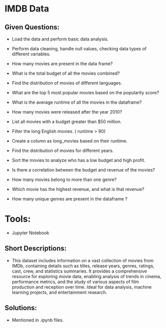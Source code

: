 # IMDB Data

## Given Questions:
- Load the data and perform basic data analysis.

- Perform data cleaning, handle null values, checking data types of different variables.

- How many movies are present in the data frame?

- What is the total budget of all the movies combined?

- Find the distribution of movies of different languages.

- What are the top 5 most popular movies based on the popularity score?

- What is the average runtime of all the movies in the dataframe?

- How many movies were released after the year 2010?

- List all movies with a budget greater than $50 million.

- Filter the long English movies. ( runtime > 90)

- Create a column as long_movies based on their runtime.

- Find the distribution of movies for different years.

- Sort the movies to analyze who has a low budget and high profit.

- Is there a correlation between the budget and revenue of the movies?

- How many movies belong to more than one genre?

- Which movie has the highest revenue, and what is that revenue?

- How many unique genres are present in the dataframe ?
 
# Tools:
- Jupyter Notebook

## Short Descriptions:
- This dataset includes information on a vast collection of movies from IMDb, containing details such as titles, release years, genres, ratings, cast, crew, and statistics summaries. It provides a comprehensive resource for exploring movie data, enabling analysis of trends in cinema, performance metrics, and the study of various aspects of film production and reception over time. Ideal for data analysis, machine learning projects, and entertainment research.

## Solutions:
- Mentioned in .ipynb files.